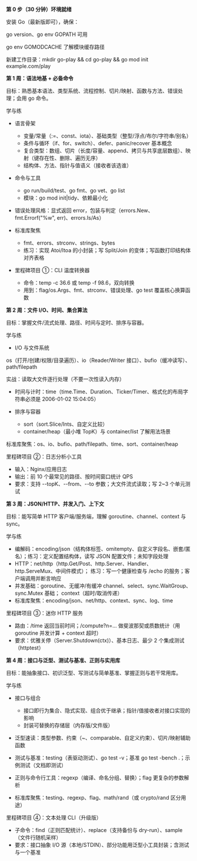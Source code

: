 **第 0 步（30 分钟）环境就绪**

安装 Go（最新版即可），确保：

go version、go env GOPATH 可用

go env GOMODCACHE 了解模块缓存路径

新建工作目录：mkdir go-play && cd go-play && go mod init example.com/play

**第 1 周：语法地基 + 必备命令**

目标：熟悉基本语法、类型系统、流程控制、切片/映射、函数与方法、错误处理；会用 go 命令。

学与练
- 语言骨架
   - 变量/常量（:=、const、iota）、基础类型（整型/浮点/布尔/字符串/别名）
   - 条件与循环（if、for、switch）、defer、panic/recover 基本概念
   - 复合类型：数组、切片（长度/容量、append、拷贝与共享底层数组）、映射（键存在性、删除、遍历无序）
   - 结构体、方法、指针与值语义（接收者该选谁）

- 命令与工具
   - go run/build/test、go fmt、go vet、go list
   - 模块：go mod init|tidy、依赖最小化

- 错误处理风格：显式返回 error，包装与判定（errors.New、fmt.Errorf("%w", err)、errors.Is/As）

- 标准库聚焦
   - fmt、errors、strconv、strings、bytes
   - 练习：实现 Atoi/Itoa 的小封装；写 Split/Join 的变体；写函数打印结构体对齐表格

- 里程碑项目 ①：CLI 温度转换器
   - 命令：temp -c 36.6 或 temp -f 98.6，双向转换
   - 用到：flag/os.Args、fmt、strconv、错误处理、go test 覆盖核心换算函数
 
**第 2 周：文件 I/O、时间、集合算法**

目标：掌握文件/流式处理、路径、时间与定时、排序与容器。

学与练
- I/O 与文件系统

os（打开/创建/权限/目录遍历）、io（Reader/Writer 接口）、bufio（缓冲读写）、path/filepath

实战：读取大文件逐行处理（不要一次性读入内存）

- 时间与计时：time（time.Time、Duration、Ticker/Timer、格式化的布局字符串必须是 2006-01-02 15:04:05）

- 排序与容器
   - sort（sort.Slice/Ints、自定义比较）
   - container/heap（最小堆 TopK）与 container/list 了解用法场景

标准库聚焦：os、io、bufio、path/filepath、time、sort、container/heap

里程碑项目 ②：日志分析小工具
- 输入：Nginx/应用日志
- 输出：前 10 个最常见的路径、按时间窗口统计 QPS
- 要求：支持 --topK、--from、--to 参数；大文件流式读取；写 2~3 个单元测试


**第 3 周：JSON/HTTP、并发入门、上下文**

目标：能写简单 HTTP 客户端/服务端，理解 goroutine、channel、context 与 sync。

学与练
- 编解码：encoding/json（结构体标签、omitempty、自定义字段名、嵌套/匿名）；练习：定义配置结构体，读写 JSON 配置文件；未知字段处理
- HTTP：net/http（http.Get/Post、http.Server、Handler、http.ServeMux、中间件模式）； 练习：写一个健康检查与 /echo 的服务；客户端调用并断言响应
- 并发基础：goroutine、无缓冲/有缓冲 channel、select、sync.WaitGroup、sync.Mutex 基础； context（超时/取消传递）
- 标准库聚焦：encoding/json、net/http、context、sync、log、time

里程碑项目 ③：迷你 HTTP 服务
- 路由：/time 返回当前时间；/compute?n=... 做斐波那契或质数统计（用 goroutine 并发计算 + context 超时）
- 要求：优雅关停（Server.Shutdown(ctx)）、基本日志、最少 2 个集成测试（httptest）

**第 4 周：接口与泛型、测试与基准、正则与实用库**

目标：能抽象接口、初识泛型、写测试与简单基准、掌握正则与若干常用库。

学与练
- 接口与组合
   - 接口即行为集合、隐式实现、组合优于继承；指针/值接收者对接口实现的影响
   - 封装可替换的存储层（内存版/文件版）

- 泛型速读：类型参数、约束（~、comparable、自定义约束）、切片/映射辅助函数
- 测试与基准：testing（表驱动测试）、go test -v；基准 go test -bench .；示例测试（文档即测试）
- 正则与命令行工具：regexp（编译、命名分组、替换）；flag 更复杂的参数解析
- 标准库聚焦：testing、regexp、flag、math/rand（或 crypto/rand 区分用途）

里程碑项目 ④：文本处理 CLI（升级版）
- 子命令：find（正则匹配统计）、replace（支持备份与 dry-run）、sample（文件行随机采样）
- 要求：接口抽象 I/O 源（本地/STDIN）、部分功能用泛型小工具封装；含测试与一个基准




